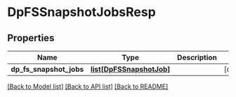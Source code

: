 # DpFSSnapshotJobsResp

## Properties
Name | Type | Description | Notes
------------ | ------------- | ------------- | -------------
**dp_fs_snapshot_jobs** | [**list[DpFSSnapshotJob]**](DpFSSnapshotJob.md) |  | [optional] 

[[Back to Model list]](../README.md#documentation-for-models) [[Back to API list]](../README.md#documentation-for-api-endpoints) [[Back to README]](../README.md)


